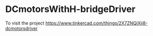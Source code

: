 # DCmotorsWithH-bridgeDriver

To visit the project https://www.tinkercad.com/things/2X7ZNQiXji8-dcmotorsdriver
